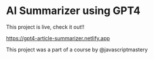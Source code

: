 # AI Summarizer using GPT4

This project is live, check it out!!

https://gpt4-article-summarizer.netlify.app

This project was a part of a course by @javascriptmastery
